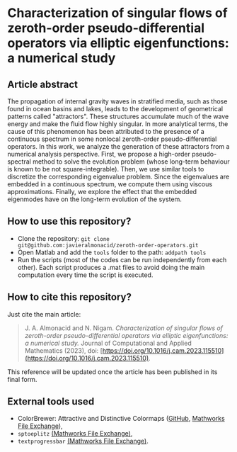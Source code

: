 # Characterization of singular flows of zeroth-order pseudo-differential operators via elliptic eigenfunctions: a numerical study

## Article abstract

The propagation of internal gravity waves in stratified media, such as those found in ocean basins and lakes, leads to the development of geometrical patterns called "attractors". These structures accumulate much of the wave energy and make the fluid flow highly singular. In more analytical terms, the cause of this phenomenon has been attributed to the presence of a continuous spectrum in some nonlocal zeroth-order pseudo-differential operators. In this work, we analyze the generation of these attractors from a numerical analysis perspective. First, we propose a high-order pseudo-spectral method to solve the evolution problem (whose long-term behaviour is known to be not square-integrable). Then, we use similar tools to discretize the corresponding eigenvalue problem. Since the eigenvalues are embedded in a continuous spectrum, we compute them using viscous approximations. Finally, we explore the effect that the embedded eigenmodes have on the long-term evolution of the system.

## How to use this repository?

- Clone the repository: ```git clone git@github.com:javieralmonacid/zeroth-order-operators.git```
- Open Matlab and add the ```tools``` folder to the path: ```addpath tools```
- Run the scripts (most of the codes can be run independently from each other). Each script produces a .mat files to avoid doing the main computation every time the script is executed.

## How to cite this repository?

Just cite the main article:

> J. A. Almonacid and N. Nigam. *Characterization of singular flows of zeroth-order pseudo-differential operators via elliptic eigenfunctions: a numerical study.* Journal of Computational and Applied Mathematics (2023), doi: [https://doi.org/10.1016/j.cam.2023.115510](https://doi.org/10.1016/j.cam.2023.115510).

This reference will be updated once the article has been published in its final form.

## External tools used

- ColorBrewer: Attractive and Distinctive Colormaps ([GitHub](https://github.com/DrosteEffect/BrewerMap), [Mathworks File Exchange](https://www.mathworks.com/matlabcentral/fileexchange/45208-colorbrewer-attractive-and-distinctive-colormaps)),
- ```sptoeplitz``` [(Mathworks File Exchange)](https://www.mathworks.com/matlabcentral/fileexchange/13353-sparse-toeplitz-matrix-construction),
- ```textprogressbar``` [(Mathworks File Exchange)](https://www.mathworks.com/matlabcentral/fileexchange/28067-text-progress-bar).
